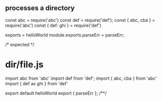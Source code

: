 ## processes a directory
const abc = require('abc')
const def = require('def');
const { abc, cba } = require('abc')
const { def: ghi } = require('def')

exports = helloWorld
module.exports.parseErr = parseErr;

/* expected */
# dir/file.js

import abc from 'abc'
import def from 'def';
import { abc, cba } from 'abc'
import { def as ghi } from 'def'

export default helloWorld
export { parseErr };
/**/